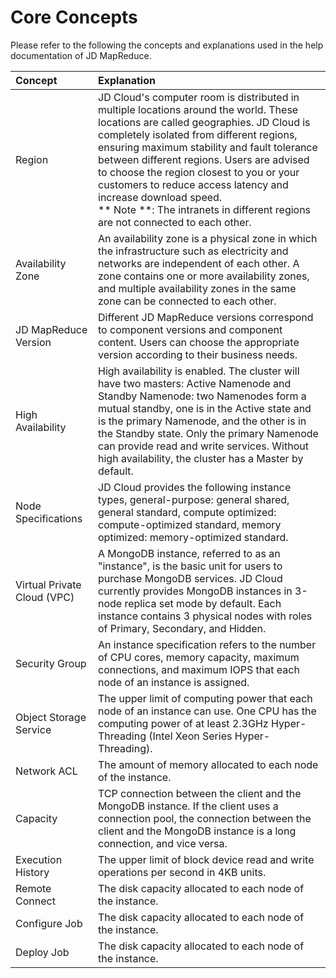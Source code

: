 # Core Concepts
Please refer to the following the concepts and explanations used in the help documentation of JD MapReduce.

| Concept | Explanation |
| :- | :- |
| Region | JD Cloud's computer room is distributed in multiple locations around the world. These locations are called geographies. JD Cloud is completely isolated from different regions, ensuring maximum stability and fault tolerance between different regions. Users are advised to choose the region closest to you or your customers to reduce access latency and increase download speed. <br /> ** Note **: The intranets in different regions are not connected to each other. |
Availability Zone | An availability zone is a physical zone in which the infrastructure such as electricity and networks are independent of each other. A zone contains one or more availability zones, and multiple availability zones in the same zone can be connected to each other.  |
| JD MapReduce Version | Different JD MapReduce versions correspond to component versions and component content. Users can choose the appropriate version according to their business needs.  |
High Availability | High availability is enabled. The cluster will have two masters: Active Namenode and Standby Namenode: two Namenodes form a mutual standby, one is in the Active state and is the primary Namenode, and the other is in the Standby state. Only the primary Namenode can provide read and write services. Without high availability, the cluster has a Master by default.  |
| Node Specifications | JD Cloud provides the following instance types, general-purpose: general shared, general standard, compute optimized: compute-optimized standard, memory optimized: memory-optimized standard. |
| Virtual Private Cloud (VPC) | A MongoDB instance, referred to as an "instance", is the basic unit for users to purchase MongoDB services. JD Cloud currently provides MongoDB instances in 3-node replica set mode by default. Each instance contains 3 physical nodes with roles of Primary, Secondary, and Hidden. | 
| Security Group | An instance specification refers to the number of CPU cores, memory capacity, maximum connections, and maximum IOPS that each node of an instance is assigned.  |
| Object Storage Service | The upper limit of computing power that each node of an instance can use. One CPU has the computing power of at least 2.3GHz Hyper-Threading (Intel Xeon Series Hyper-Threading). |
| Network ACL | The amount of memory allocated to each node of the instance.  |
| Capacity | TCP connection between the client and the MongoDB instance. If the client uses a connection pool, the connection between the client and the MongoDB instance is a long connection, and vice versa. |
| Execution History | The upper limit of block device read and write operations per second in 4KB units. |
| Remote Connect | The disk capacity allocated to each node of the instance. |
| Configure Job | The disk capacity allocated to each node of the instance. |
| Deploy Job | The disk capacity allocated to each node of the instance. |


